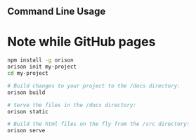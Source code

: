 ## Command Line Usage

# Note while GitHub pages

```bash
npm install -g orison
orison init my-project
cd my-project

# Build changes to your project to the /docs directory:
orison build

# Serve the files in the /docs directory:
orison static

# Build the html files on the fly from the /src directory:
orison serve
```
